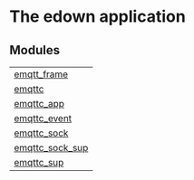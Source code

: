 

# The edown application #


## Modules ##


<table width="100%" border="0" summary="list of modules">
<tr><td><a href="http://github.com/emqtt/emqttc/blob/master/doc/emqtt_frame.md" class="module">emqtt_frame</a></td></tr>
<tr><td><a href="http://github.com/emqtt/emqttc/blob/master/doc/emqttc.md" class="module">emqttc</a></td></tr>
<tr><td><a href="http://github.com/emqtt/emqttc/blob/master/doc/emqttc_app.md" class="module">emqttc_app</a></td></tr>
<tr><td><a href="http://github.com/emqtt/emqttc/blob/master/doc/emqttc_event.md" class="module">emqttc_event</a></td></tr>
<tr><td><a href="http://github.com/emqtt/emqttc/blob/master/doc/emqttc_sock.md" class="module">emqttc_sock</a></td></tr>
<tr><td><a href="http://github.com/emqtt/emqttc/blob/master/doc/emqttc_sock_sup.md" class="module">emqttc_sock_sup</a></td></tr>
<tr><td><a href="http://github.com/emqtt/emqttc/blob/master/doc/emqttc_sup.md" class="module">emqttc_sup</a></td></tr></table>

